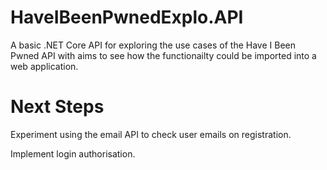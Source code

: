# HaveIBeenPwnedExplo.API
A basic .NET Core API for exploring the use cases of the Have I Been Pwned API with aims to see how the functionailty could be imported into a web application.

# Next Steps
Experiment using the email API to check user emails on registration.

Implement login authorisation.
